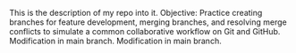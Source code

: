 This is the description of my repo into it.
Objective: Practice creating branches for feature development, merging branches, and resolving merge conflicts to simulate a common collaborative workflow on Git and GitHub.
 Modification in main branch.
 Modification in main branch.